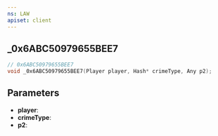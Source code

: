 ```yaml
---
ns: LAW
apiset: client
---
```

## _0x6ABC50979655BEE7

```c
// 0x6ABC50979655BEE7
void _0x6ABC50979655BEE7(Player player, Hash* crimeType, Any p2);
```


## Parameters
* **player**:
* **crimeType**:
* **p2**: